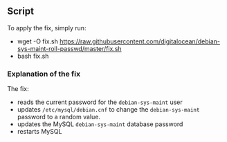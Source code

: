 ## Script
To apply the fix, simply run:
* wget -O fix.sh https://raw.githubusercontent.com/digitalocean/debian-sys-maint-roll-passwd/master/fix.sh
* bash fix.sh

### Explanation of the fix

The fix:
* reads the current password for the `debian-sys-maint` user
* updates `/etc/mysql/debian.cnf` to change the `debian-sys-maint` password to a random value.
* updates the MySQL `debian-sys-maint` database password
* restarts MySQL
